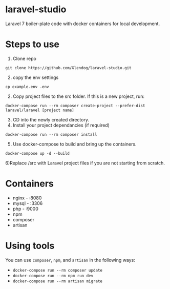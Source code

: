 # laravel-studio
Laravel 7 boiler-plate code with docker containers for local development.

# Steps to use

1) Clone repo
```
git clone https://github.com/Glendog/laravel-studio.git
```
2) copy the env settings
```
cp example.env .env
```
2) Copy project files to the src folder. If this is a new project, run:
```
docker-compose run --rm composer create-project --prefer-dist laravel/laravel [project name]
```



3) CD into the newly created directory.
4) Install your project dependancies (if required)
```
docker-compose run --rm composer install
```
5) Use docker-compose to build and bring up the containers.
```
docker-compose up -d --build
```
6)Replace /src with Laravel project files if you are not starting from scratch.

# Containers

- nginx - :8080
- mysql - :3306
- php - :9000
- npm
- composer
- artisan

# Using tools

You can use `composer`, `npm`, and `artisan` in the following ways:

- `docker-compose run --rm composer update`
- `docker-compose run --rm npm run dev`
- `docker-compose run --rm artisan migrate`
